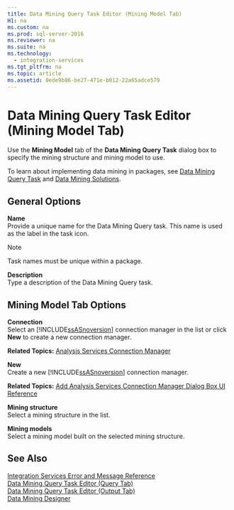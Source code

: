 ```yaml
---
title: Data Mining Query Task Editor (Mining Model Tab)
H1: na
ms.custom: na
ms.prod: sql-server-2016
ms.reviewer: na
ms.suite: na
ms.technology: 
  - integration-services
ms.tgt_pltfrm: na
ms.topic: article
ms.assetid: 0ede9b86-be27-471e-b012-22a65adce579
---
```

# Data Mining Query Task Editor (Mining Model Tab)
  Use the **Mining Model** tab of the **Data Mining Query Task** dialog box to specify the mining structure and mining model to use.  
  
 To learn about implementing data mining in packages, see [Data Mining Query Task](../../Topics/TopicNameNotContainA/Data-Mining-Query-Task.md) and [Data Mining Solutions](../../Topics/TopicNameNotContainA/Data-Mining-Solutions.md).  
  
## General Options  
 **Name**  
 Provide a unique name for the Data Mining Query task. This name is used as the label in the task icon.  
  
> [!NOTE]  
>  Task names must be unique within a package.  
  
 **Description**  
 Type a description of the Data Mining Query task.  
  
## Mining Model Tab Options  
 **Connection**  
 Select an [!INCLUDE[ssASnoversion](../../Token/Other/ssASnoversion_md.md)] connection manager in the list or click **New** to create a new connection manager.  
  
 **Related Topics:**  [Analysis Services Connection Manager](../../Topics/TopicNameNotContainA/Analysis-Services-Connection-Manager.md)  
  
 **New**  
 Create a new [!INCLUDE[ssASnoversion](../../Token/Other/ssASnoversion_md.md)] connection manager.  
  
 **Related Topics:** [Add Analysis Services Connection Manager Dialog Box UI Reference](../../Topics/TopicNameNotContainA/Add-Analysis-Services-Connection-Manager-Dialog-Box-UI-Reference.md)  
  
 **Mining structure**  
 Select a mining structure in the list.  
  
 **Mining models**  
 Select a mining model built on the selected mining structure.  
  
## See Also  
 [Integration Services Error and Message Reference](../../Topics/TopicNameNotContainA/Integration-Services-Error-and-Message-Reference.md)   
 [Data Mining Query Task Editor &#40;Query Tab&#41;](../../Topics/TopicNameNotContainA/Data-Mining-Query-Task-Editor--Query-Tab-.md)   
 [Data Mining Query Task Editor &#40;Output Tab&#41;](../../Topics/TopicNameNotContainA/Data-Mining-Query-Task-Editor--Output-Tab-.md)   
 [Data Mining Designer](../../Topics/TopicNameNotContainA/Data-Mining-Designer.md)  
  
  